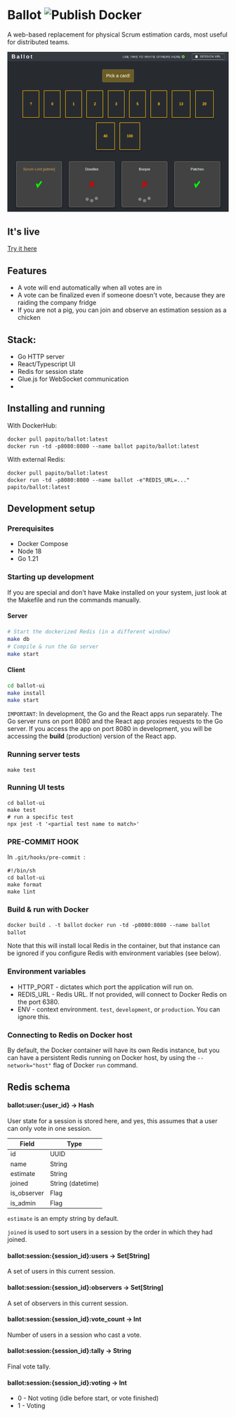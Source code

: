 # Ballot ![Publish Docker](https://github.com/papito/ballot/workflows/Publish%20Docker/badge.svg?branch=master)

A web-based replacement for physical Scrum estimation cards, most useful for distributed teams. 

![Ballot](img/snapshot.png)

## It's live
[Try it here](https://ballot.renegadeotter.com/#/)

## Features

- A vote will end automatically when all votes are in
- A vote can be finalized even if someone doesn't vote, because they are raiding the company fridge
- If you are not a pig, you can join and observe an estimation session as a chicken

## Stack:
* Go HTTP server
* React/Typescript UI
* Redis for session state
* Glue.js for WebSocket communication
* 
## Installing and running

With DockerHub:

    docker pull papito/ballot:latest
    docker run -td -p8080:8080 --name ballot papito/ballot:latest

With external Redis:

    docker pull papito/ballot:latest
    docker run -td -p8080:8080 --name ballot -e"REDIS_URL=..." papito/ballot:latest

## Development setup

### Prerequisites
  * Docker Compose
  * Node 18
  * Go 1.21

### Starting up development

If you are special and don't have Make installed on your system, just
look at the Makefile and run the commands manually.

#### Server

```bash
# Start the dockerized Redis (in a different window)
make db
# Compile & run the Go server
make start
```

#### Client
```bash
cd ballot-ui
make install
make start
```

`IMPORTANT`: In development, the Go and the React apps run separately. 
The Go server runs on port 8080 and the React app proxies requests to the Go server. If you access
the app on port 8080 in development, you will be accessing the **build** (production) version of the React app.

### Running server tests

    make test

### Running UI tests

    cd ballot-ui
    make test
    # run a specific test
    npx jest -t '<partial test name to match>'


### PRE-COMMIT HOOK

In `.git/hooks/pre-commit `:

    #!/bin/sh
    cd ballot-ui
    make format
    make lint


### Build & run with Docker

`docker build . -t ballot`
`docker run -td -p8080:8080 --name ballot ballot`

Note that this will install local Redis in the container, but that instance can be ignored if you configure Redis with environment variables (see below).

### Environment variables

  * HTTP_PORT - dictates which port the application will run on.
  * REDIS_URL - Redis URL. If not provided, will connect to Docker Redis on the port 6380.
  * ENV - context environment. `test`, `development`, or `production`. You can ignore this.


### Connecting to Redis on Docker host

By default, the Docker container will have its own Redis instance, but you can have a persistent Redis running on Docker
host, by using the `--network="host"` flag of Docker `run` command.

## Redis schema

#### ballot:user:{user_id} -> Hash

User state for a session is stored here, and yes, this assumes that a user can only vote in one session.

| Field       | Type                  |
|-------------|-----------------------|
| id          | UUID                  |
| name        | String                |
| estimate    | String                |
| joined      | String (datetime)     |
| is_observer | Flag                  |
| is_admin    | Flag                  |

`estimate` is an empty string by default.

`joined` is used to sort users in a session by the order in which they had joined.

#### ballot:session:{session_id}:users -> Set[String]

A set of users in this current session.

#### ballot:session:{session_id}:observers -> Set[String]

A set of observers in this current session.

#### ballot:session:{session_id}:vote_count -> Int

Number of users in a session who cast a vote.

#### ballot:session:{session_id}:tally -> String

Final vote tally.

#### ballot:session:{session_id}:voting -> Int

  * 0 - Not voting (idle before start, or vote finished)
  * 1 - Voting
